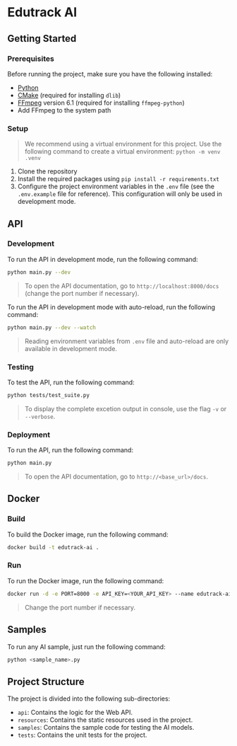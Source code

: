 # Edutrack AI

## Getting Started

### Prerequisites

Before running the project, make sure you have the following installed:
- [Python](https://www.python.org/downloads/)
- [CMake](https://cmake.org/download/) (required for installing `dlib`)
- [FFmpeg](https://github.com/GyanD/codexffmpeg/releases/download/6.1/ffmpeg-6.1-full_build.zip) version 6.1 (required for installing `ffmpeg-python`)
- Add FFmpeg to the system path

### Setup

> We recommend using a virtual environment for this project. Use the following command to create a virtual environment: `python -m venv .venv`

1. Clone the repository
2. Install the required packages using `pip install -r requirements.txt`
3. Configure the project environment variables in the `.env` file (see the `.env.example` file for reference). This configuration will only be used in development mode.

## API

### Development

To run the API in development mode, run the following command:

```bash
python main.py --dev
```

> To open the API documentation, go to `http://localhost:8000/docs` (change the port number if necessary).

To run the API in development mode with auto-reload, run the following command:

```bash
python main.py --dev --watch
```

> Reading environment variables from `.env` file and auto-reload are only available in development mode.

### Testing

To test the API, run the following command:

```bash
python tests/test_suite.py
```

> To display the complete excetion output in console, use the flag `-v` or `--verbose`.

### Deployment

To run the API, run the following command:

```bash
python main.py
```

> To open the API documentation, go to `http://<base_url>/docs`.

## Docker

### Build

To build the Docker image, run the following command:

```bash
docker build -t edutrack-ai .
```

### Run

To run the Docker image, run the following command:

```bash
docker run -d -e PORT=8000 -e API_KEY=<YOUR_API_KEY> --name edutrack-ai -p 8000:8000 edutrack-ai
```

> Change the port number if necessary.

## Samples

To run any AI sample, just run the following command:

```bash
python <sample_name>.py
```

## Project Structure

The project is divided into the following sub-directories:
- `api`: Contains the logic for the Web API.
- `resources`: Contains the static resources used in the project.
- `samples`: Contains the sample code for testing the AI models.
- `tests`: Contains the unit tests for the project.
